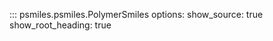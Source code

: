 
::: psmiles.psmiles.PolymerSmiles
    options:
      show_source: true
      show_root_heading: true
